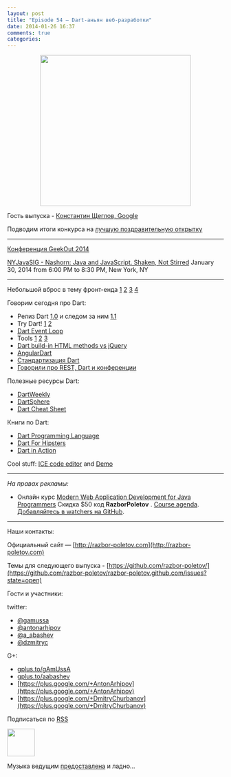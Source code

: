 ```yaml
---
layout: post
title: "Episode 54 — Dart-аньян веб-разработки"
date: 2014-01-26 16:37
comments: true
categories: 
---
```


<div class="separator" style="clear: both; text-align: center;">
<a href="http://razbor-poletov.com/images/razbor_54_text.jpg" imageanchor="1" style="margin-left: 1em; margin-right: 1em;"><img border="0" height="350" src="http://razbor-poletov.com/images/razbor_54_text.jpg" width="350" /></a>
</div>
 
Гость выпуска - [Константин Щеглов, Google](https://plus.google.com/+KonstantinScheglov/)

Подводим итоги конкурса на [лучшую поздравительную открытку](http://razbor-poletov.com/2013/12/greeting-card-2013.html)

---
[Конференция GeekOut 2014](2014.geekout.ee)

[NYJavaSIG - Nashorn: Java and JavaScript. Shaken, Not Stirred](http://www.eventbrite.com/e/nyjavasig-nashorn-java-and-javascript-shaken-not-stirred-tickets-10216807747)
January 30, 2014 from 6:00 PM to 8:30 PM, New York, NY

---

Небольшой вброс в тему фронт-енда [1](http://jakobz.livejournal.com/236681.html) [2](http://gliv.livejournal.com/125078.html) [3](http://tonsky.livejournal.com/285722.html) [4](http://lionet.livejournal.com/130032.html)

Говорим сегодня про Dart:

* Релиз Dart [1.0](http://blog.chromium.org/2013/11/dart-10-stable-sdk-for-structured-web.html) и следом за ним [1.1](http://news.dartlang.org/2014/01/dart-11-features-up-to-25-faster.html)
* Try Dart! [1](http://try.dartlang.org/) [2](http://runnable.com/Dart)
* [Dart Event Loop](https://www.dartlang.org/articles/event-loop/)
* Tools [1](https://www.dartlang.org/docs/dart-up-and-running/contents/ch04-tools-dart2js.html) [2](https://www.dartlang.org/tools/editor/) [3](https://www.dartlang.org/tools/webstorm/)
* [Dart build-in HTML methods vs jQuery](https://code.google.com/p/dart/issues/detail?id=8376#c20)
* [AngularDart](https://www.youtube.com/watch?v=RqKUTGB-CxA#t=1)
* [Стандартизация Dart](http://news.dartlang.org/2013/12/ecma-forms-tc52-for-dart-standardization.html)
* [Говорили про REST, Dart и конференции ](http://americhka.us/2014/01/14/416-restful-web-service-and-conferences/)

Полезные ресурсы Dart:

* [DartWeekly](http://dartweekly.com/)
* [DartSphere](http://www.dartosphere.org/)
* [Dart Cheat Sheet](http://dartlangfr.net/dart-cheat-sheet/)

Книги по Dart:

* [Dart Programming Language](http://www.amazon.com/Dart-Programming-Language-Gilad-Bracha/dp/0321927702/)
* [Dart For Hipsters](http://pragprog.com/book/csdart/dart-for-hipsters)
* [Dart in Action](http://www.manning.com/buckett/ )

Cool stuff: [ICE code editor](https://github.com/eee-c/ice-code-editor) and [Demo](http://gamingjs.com/ice/)

---

_На правах рекламы:_

* Онлайн курс [Modern Web Application Development for Java Programmers](http://www.eventbrite.com/e/modern-web-application-development-for-java-programmers-tickets-9775299183) Скидка $50 код **RazborPoletov** . [Course agenda](https://github.com/yfain/WebDevForJavaProgrammers). [Добавляйтесь в watchers на GitHub](https://github.com/yfain/WebDevForJavaProgrammers/watchers).

---

Наши контакты:

Официальный сайт — [http://razbor-poletov.com](http://razbor-poletov.com)

Темы для следующего выпуска - [https://github.com/razbor-poletov/](https://github.com/razbor-poletov/razbor-poletov.github.com/issues?state=open)

Гости и участники:

twitter: 

 * [@gamussa](https://twitter.com/#!/gamussa)
 * [@antonarhipov](https://twitter.com/#!/antonarhipov)
 * [@a_abashev](https://twitter.com/#!/a_abashev)
 * [@dzmitryc ](https://twitter.com/#!/dzmitryc)

G+:

 * [gplus.to/gAmUssA](http://gplus.to/gAmUssA) 
 * [gplus.to/aabashev](http://gplus.to/aabashev) 
 * [https://plus.google.com/+AntonArhipov](https://plus.google.com/+AntonArhipov) 
 * [https://plus.google.com/+DmitryChurbanov](https://plus.google.com/+DmitryChurbanov) 

<!-- player goes here-->

<audio preload="none">
   <source src="http://traffic.libsyn.com/razborpoletov/razbor_54.mp3" type="audio/mp3" />
   Your browser does not support the audio tag.
</audio>

Подписаться по [RSS](http://feeds.feedburner.com/razbor-podcast)

<!-- episode file link goes here-->
<a href="http://traffic.libsyn.com/razborpoletov/razbor_54.mp3" imageanchor="1" style="clear: left; margin-bottom: 1em; margin-left: auto; margin-right: 2em;"><img border="0" height="64" src="http://2.bp.blogspot.com/-qkfh8Q--dks/T0gixAMzuII/AAAAAAAAHD0/O5LbF3vvBNQ/s200/1330127522_mp3.png" width="64" /></a>

Музыка ведущим [предоставлена](http://www.audiobank.fm/single-music/27/111/More-And-Less/) и ладно...